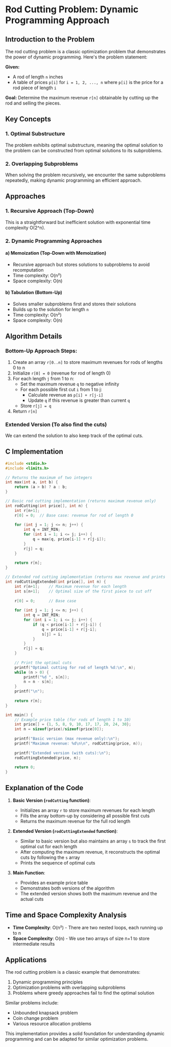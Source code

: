 # Rod Cutting Problem: Dynamic Programming Approach

## Introduction to the Problem

The rod cutting problem is a classic optimization problem that demonstrates the power of dynamic programming. Here's the problem statement:

**Given:** 
- A rod of length `n` inches
- A table of prices `p[i]` for `i = 1, 2, ..., n` where `p[i]` is the price for a rod piece of length `i`

**Goal:** 
Determine the maximum revenue `r[n]` obtainable by cutting up the rod and selling the pieces.

## Key Concepts

### 1. Optimal Substructure
The problem exhibits optimal substructure, meaning the optimal solution to the problem can be constructed from optimal solutions to its subproblems.

### 2. Overlapping Subproblems
When solving the problem recursively, we encounter the same subproblems repeatedly, making dynamic programming an efficient approach.

## Approaches

### 1. Recursive Approach (Top-Down)
This is a straightforward but inefficient solution with exponential time complexity O(2^n).

### 2. Dynamic Programming Approaches

#### a) Memoization (Top-Down with Memoization)
- Recursive approach but stores solutions to subproblems to avoid recomputation
- Time complexity: O(n²)
- Space complexity: O(n)

#### b) Tabulation (Bottom-Up)
- Solves smaller subproblems first and stores their solutions
- Builds up to the solution for length `n`
- Time complexity: O(n²)
- Space complexity: O(n)

## Algorithm Details

### Bottom-Up Approach Steps:
1. Create an array `r[0..n]` to store maximum revenues for rods of lengths 0 to n
2. Initialize `r[0] = 0` (revenue for rod of length 0)
3. For each length `j` from 1 to n:
   - Set the maximum revenue `q` to negative infinity
   - For each possible first cut `i` from 1 to j:
     - Calculate revenue as `p[i] + r[j-i]`
     - Update `q` if this revenue is greater than current `q`
   - Store `r[j] = q`
4. Return `r[n]`

### Extended Version (To also find the cuts)
We can extend the solution to also keep track of the optimal cuts.

## C Implementation

```c
#include <stdio.h>
#include <limits.h>

// Returns the maximum of two integers
int max(int a, int b) {
    return (a > b) ? a : b;
}

// Basic rod cutting implementation (returns maximum revenue only)
int rodCutting(int price[], int n) {
    int r[n+1];
    r[0] = 0;  // Base case: revenue for rod of length 0
    
    for (int j = 1; j <= n; j++) {
        int q = INT_MIN;
        for (int i = 1; i <= j; i++) {
            q = max(q, price[i-1] + r[j-i]);
        }
        r[j] = q;
    }
    
    return r[n];
}

// Extended rod cutting implementation (returns max revenue and prints cuts)
int rodCuttingExtended(int price[], int n) {
    int r[n+1];    // Maximum revenue for each length
    int s[n+1];    // Optimal size of the first piece to cut off
    
    r[0] = 0;      // Base case
    
    for (int j = 1; j <= n; j++) {
        int q = INT_MIN;
        for (int i = 1; i <= j; i++) {
            if (q < price[i-1] + r[j-i]) {
                q = price[i-1] + r[j-i];
                s[j] = i;
            }
        }
        r[j] = q;
    }
    
    // Print the optimal cuts
    printf("Optimal cutting for rod of length %d:\n", n);
    while (n > 0) {
        printf("%d ", s[n]);
        n = n - s[n];
    }
    printf("\n");
    
    return r[n];
}

int main() {
    // Example price table (for rods of length 1 to 10)
    int price[] = {1, 5, 8, 9, 10, 17, 17, 20, 24, 30};
    int n = sizeof(price)/sizeof(price[0]);
    
    printf("Basic version (max revenue only):\n");
    printf("Maximum revenue: %d\n\n", rodCutting(price, n));
    
    printf("Extended version (with cuts):\n");
    rodCuttingExtended(price, n);
    
    return 0;
}
```

## Explanation of the Code

1. **Basic Version (`rodCutting` function)**:
   - Initializes an array `r` to store maximum revenues for each length
   - Fills the array bottom-up by considering all possible first cuts
   - Returns the maximum revenue for the full rod length

2. **Extended Version (`rodCuttingExtended` function)**:
   - Similar to basic version but also maintains an array `s` to track the first optimal cut for each length
   - After computing the maximum revenue, it reconstructs the optimal cuts by following the `s` array
   - Prints the sequence of optimal cuts

3. **Main Function**:
   - Provides an example price table
   - Demonstrates both versions of the algorithm
   - The extended version shows both the maximum revenue and the actual cuts

## Time and Space Complexity Analysis

- **Time Complexity**: O(n²) - There are two nested loops, each running up to n
- **Space Complexity**: O(n) - We use two arrays of size n+1 to store intermediate results

## Applications

The rod cutting problem is a classic example that demonstrates:
1. Dynamic programming principles
2. Optimization problems with overlapping subproblems
3. Problems where greedy approaches fail to find the optimal solution

Similar problems include:
- Unbounded knapsack problem
- Coin change problem
- Various resource allocation problems

This implementation provides a solid foundation for understanding dynamic programming and can be adapted for similar optimization problems.
